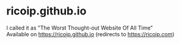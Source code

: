 # ricoip.github.io

I called it as "The Worst Thought-out Website Of All Time"  
Available on <https://ricoip.github.io> (redirects to <https://ricoip.com>)
